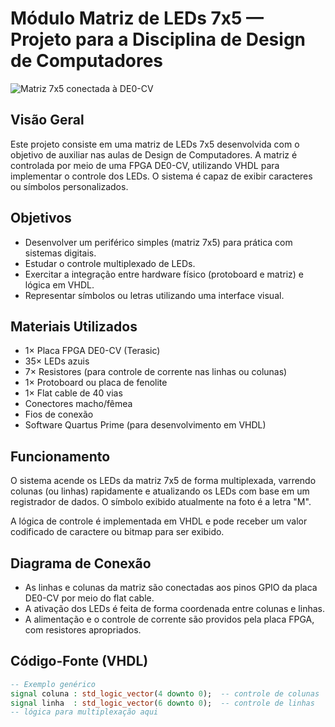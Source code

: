 # Módulo Matriz de LEDs 7x5 — Projeto para a Disciplina de Design de Computadores

![Matriz 7x5 conectada à DE0-CV](./WhatsApp%20Image%202025-06-11%20at%2011.28.21.jpeg)

## Visão Geral

Este projeto consiste em uma matriz de LEDs 7x5 desenvolvida com o objetivo de auxiliar nas aulas de Design de Computadores. A matriz é controlada por meio de uma FPGA DE0-CV, utilizando VHDL para implementar o controle dos LEDs. O sistema é capaz de exibir caracteres ou símbolos personalizados.

## Objetivos

- Desenvolver um periférico simples (matriz 7x5) para prática com sistemas digitais.
- Estudar o controle multiplexado de LEDs.
- Exercitar a integração entre hardware físico (protoboard e matriz) e lógica em VHDL.
- Representar símbolos ou letras utilizando uma interface visual.

## Materiais Utilizados

- 1× Placa FPGA DE0-CV (Terasic)
- 35× LEDs azuis
- 7× Resistores (para controle de corrente nas linhas ou colunas)
- 1× Protoboard ou placa de fenolite
- 1× Flat cable de 40 vias
- Conectores macho/fêmea
- Fios de conexão
- Software Quartus Prime (para desenvolvimento em VHDL)

## Funcionamento

O sistema acende os LEDs da matriz 7x5 de forma multiplexada, varrendo colunas (ou linhas) rapidamente e atualizando os LEDs com base em um registrador de dados. O símbolo exibido atualmente na foto é a letra "M".

A lógica de controle é implementada em VHDL e pode receber um valor codificado de caractere ou bitmap para ser exibido.

## Diagrama de Conexão

- As linhas e colunas da matriz são conectadas aos pinos GPIO da placa DE0-CV por meio do flat cable.
- A ativação dos LEDs é feita de forma coordenada entre colunas e linhas.
- A alimentação e o controle de corrente são providos pela placa FPGA, com resistores apropriados.

## Código-Fonte (VHDL)

```vhdl
-- Exemplo genérico
signal coluna : std_logic_vector(4 downto 0);  -- controle de colunas
signal linha  : std_logic_vector(6 downto 0);  -- controle de linhas
-- lógica para multiplexação aqui
